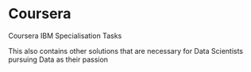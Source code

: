 # Coursera
Coursera IBM Specialisation Tasks

This also contains other solutions that are necessary for Data Scientists pursuing Data as their passion
